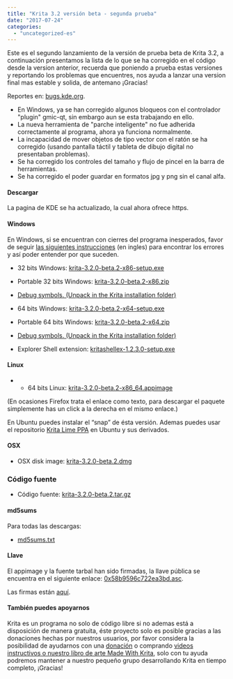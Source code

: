 ```yaml
---
title: "Krita 3.2 versión beta - segunda prueba"
date: "2017-07-24"
categories: 
  - "uncategorized-es"
---
```


Este es el segundo lanzamiento de la versión de prueba beta de Krita 3.2, a continuación presentamos la lista de lo que se ha corregido en el código desde la version anterior, recuerda que poniendo a prueba estas versiones y reportando los problemas que encuentres, nos ayuda a lanzar una version final mas estable y solida, de antemano ¡Gracias!

Reportes en: [bugs.kde.org](https://bugs.kde.org).

- En Windows, ya se han corregido algunos bloqueos con el controlador "plugin" gmic-qt, sin embargo aun se esta trabajando en ello.
- La nueva herramienta de "parche inteligente" no fue adherida correctamente al programa, ahora ya funciona normalmente.
- La incapacidad de mover objetos de tipo vector con el ratón se ha corregido (usando pantalla táctil y tableta de dibujo digital no presentaban problemas).
- Se ha corregido los controles del tamaño y flujo de pincel en la barra de herramientas.
- Se ha corregido el poder guardar en formatos jpg y png sin el canal alfa.

#### Descargar

La pagina de KDE se ha actualizado, la cual ahora ofrece https.

#### Windows

En Windows, si se encuentran con cierres del programa inesperados, favor de seguir [las siguientes instrucciones](https://docs.krita.org/Dr._Mingw_debugger) (en ingles) para encontrar los errores y así poder entender por que suceden.

- 32 bits Windows: [krita-3.2.0-beta.2-x86-setup.exe](https://download.kde.org/unstable/krita/3.2.0-beta.2/krita-3.2.0-beta.2-x86-setup.exe)
- Portable 32 bits Windows: [krita-3.2.0-beta.2-x86.zip](https://download.kde.org/unstable/krita/3.2.0-beta.2/krita-3.2.0-beta.2-x86.zip)
- [Debug symbols. (Unpack in the Krita installation folder)](https://download.kde.org/unstable/krita/3.2.0-beta.2/krita-3.2.0-beta.2-x86-dbg.zip)

- 64 bits Windows: [krita-3.2.0-beta.2-x64-setup.exe](https://download.kde.org/unstable/krita/3.2.0-beta.2/krita-3.2.0-beta.2-x64-setup.exe)
- Portable 64 bits Windows: [krita-3.2.0-beta.2-x64.zip](https://download.kde.org/unstable/krita/3.2.0-beta.2/krita-3.2.0-beta.2-x64.zip)
- [Debug symbols. (Unpack in the Krita installation folder)](https://download.kde.org/unstable/krita/3.2.0-beta.2/krita-3.2.0-beta.2-x64-dbg.zip)

- Explorer Shell extension: [kritashellex-1.2.3.0-setup.exe](https://download.kde.org/stable/krita/kritashellex-1.2.3.0-setup.exe)

#### Linux

- - 64 bits Linux: [krita-3.2.0-beta.2-x86\_64.appimage](https://download.kde.org/unstable/krita/3.2.0-beta.2/krita-3.2.0-beta.2-x86_64.appimage)

(En ocasiones Firefox trata el enlace como texto, para descargar el paquete simplemente has un click a la derecha en el mismo enlace.)

En Ubuntu puedes instalar el “snap” de ésta versión. Ademas puedes usar el repositorio [Krita Lime PPA](https://launchpad.net/~kritalime/+archive/ubuntu/ppa) en Ubuntu y sus derivados.

#### OSX

- OSX disk image: [krita-3.2.0-beta.2.dmg](https://download.kde.org/unstable/krita/3.2.0-beta.2/krita-3.2.0-beta.2.dmg)

### Código fuente

- Código fuente: [krita-3.2.0-beta.2.tar.gz](https://download.kde.org/unstable/krita/3.2.0-beta.2/krita-3.2.0-beta.2.tar.gz)

#### md5sums

Para todas las descargas:

- [md5sums.txt](https://download.kde.org/unstable/krita/3.2.0-beta.2/md5sums.txt)

#### Llave

El appimage y la fuente tarbal han sido firmadas, la llave pública se encuentra en el siguiente enlace: [0x58b9596c722ea3bd.asc](https://share.kde.org/index.php/s/fJ99V5mZvuyD0z8).

Las firmas están [aquí](http://download.kde.org/unstable/krita/3.1.3-beta.1).

#### También puedes apoyarnos

Krita es un programa no solo de código libre si no ademas está a disposición de manera gratuita, éste proyecto solo es posible gracias a las donaciones hechas por nuestros usuarios, por favor considera la posibilidad de ayudarnos con una [donación](https://krita.org/en/support-us/donations/) o comprando [videos instructivos o nuestro libro de arte Made With Krita](https://krita.org/es/item/krita-3-2-version-beta/%22https://krita.org/en/support-us/shop), solo con tu ayuda podremos mantener a nuestro pequeño grupo desarrollando Krita en tiempo completo, ¡Gracias!
